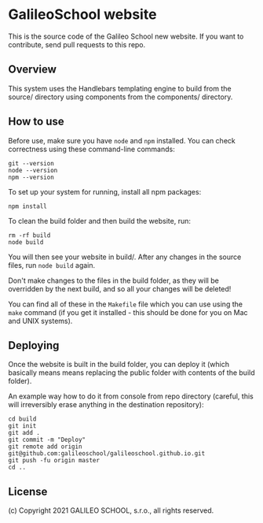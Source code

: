 # GalileoSchool website

This is the source code of the Galileo School new website. If you want to contribute, send pull requests to this repo.

## Overview

This system uses the Handlebars templating engine to build from the source/ directory using components from the components/ directory.

## How to use

Before use, make sure you have `node` and `npm` installed. You can check correctness using these command-line commands:
```
git --version
node --version
npm --version
```

To set up your system for running, install all npm packages:
```
npm install
```

To clean the build folder and then build the website, run:
```
rm -rf build
node build
```

You will then see your website in build/. After any changes in the source files, run `node build` again.

Don't make changes to the files in the build folder, as they will be overridden by the next build, and so all your changes will be deleted!

You can find all of these in the `Makefile` file which you can use using the `make` command (if you get it installed - this should be done for you on Mac and UNIX systems).

## Deploying

Once the website is built in the build folder, you can deploy it (which basically means means replacing the public folder with contents of the build folder).

An example way how to do it from console from repo directory (careful, this will irreversibly erase anything in the destination repository):
```
cd build
git init
git add .
git commit -m "Deploy"
git remote add origin git@github.com:galileoschool/galileoschool.github.io.git
git push -fu origin master
cd ..
```

## License

(c) Copyright 2021 GALILEO SCHOOL, s.r.o., all rights reserved.
